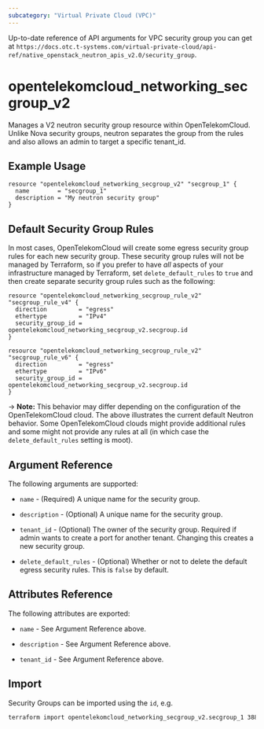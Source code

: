 ```yaml
---
subcategory: "Virtual Private Cloud (VPC)"
---
```


Up-to-date reference of API arguments for VPC security group you can get at
`https://docs.otc.t-systems.com/virtual-private-cloud/api-ref/native_openstack_neutron_apis_v2.0/security_group`.

# opentelekomcloud_networking_secgroup_v2

Manages a V2 neutron security group resource within OpenTelekomCloud.
Unlike Nova security groups, neutron separates the group from the rules
and also allows an admin to target a specific tenant_id.

## Example Usage

```hcl
resource "opentelekomcloud_networking_secgroup_v2" "secgroup_1" {
  name        = "secgroup_1"
  description = "My neutron security group"
}
```

## Default Security Group Rules

In most cases, OpenTelekomCloud will create some egress security group rules for each
new security group. These security group rules will not be managed by
Terraform, so if you prefer to have *all* aspects of your infrastructure
managed by Terraform, set `delete_default_rules` to `true` and then create
separate security group rules such as the following:

```hcl
resource "opentelekomcloud_networking_secgroup_rule_v2" "secgroup_rule_v4" {
  direction         = "egress"
  ethertype         = "IPv4"
  security_group_id = opentelekomcloud_networking_secgroup_v2.secgroup.id
}

resource "opentelekomcloud_networking_secgroup_rule_v2" "secgroup_rule_v6" {
  direction         = "egress"
  ethertype         = "IPv6"
  security_group_id = opentelekomcloud_networking_secgroup_v2.secgroup.id
}
```

-> **Note:** This behavior may differ depending on the configuration of
the OpenTelekomCloud cloud. The above illustrates the current default Neutron
behavior. Some OpenTelekomCloud clouds might provide additional rules and some might
not provide any rules at all (in which case the `delete_default_rules` setting
is moot).

## Argument Reference

The following arguments are supported:

* `name` - (Required) A unique name for the security group.

* `description` - (Optional) A unique name for the security group.

* `tenant_id` - (Optional) The owner of the security group. Required if admin
  wants to create a port for another tenant. Changing this creates a new
  security group.

* `delete_default_rules` - (Optional) Whether or not to delete the default
  egress security rules. This is `false` by default.

## Attributes Reference

The following attributes are exported:

* `name` - See Argument Reference above.

* `description` - See Argument Reference above.

* `tenant_id` - See Argument Reference above.

## Import

Security Groups can be imported using the `id`, e.g.

```sh
terraform import opentelekomcloud_networking_secgroup_v2.secgroup_1 38809219-5e8a-4852-9139-6f461c90e8bc
```
